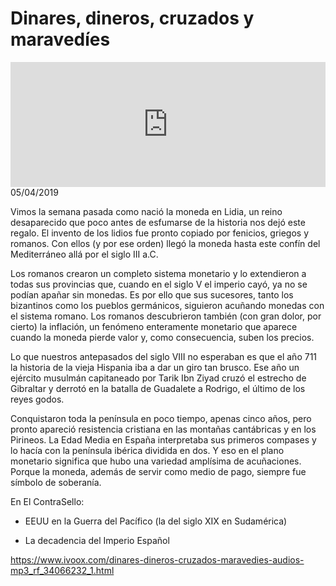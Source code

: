 # Dinares, dineros, cruzados y maravedíes
<iframe id='audio_88903085' frameborder='0' allowfullscreen='' scrolling='no' height='200' style='width:100%;' src='https://www.ivoox.com/player_ej_34066232_6_1.html' loading='lazy'></iframe>05/04/2019

Vimos la semana pasada como nació la moneda en Lidia, un reino desaparecido que poco antes de esfumarse de la historia nos dejó este regalo. El invento de los lidios fue pronto copiado por fenicios, griegos y romanos. Con ellos (y por ese orden) llegó la moneda hasta este confín del Mediterráneo allá por el siglo III a.C. 

 Los romanos crearon un completo sistema monetario y lo extendieron a todas sus provincias que, cuando en el siglo V el imperio cayó, ya no se podían apañar sin monedas. Es por ello que sus sucesores, tanto los bizantinos como los pueblos germánicos, siguieron acuñando monedas con el sistema romano. Los romanos descubrieron también (con gran dolor, por cierto) la inflación, un fenómeno enteramente monetario que aparece cuando la moneda pierde valor y, como consecuencia, suben los precios. 

 Lo que nuestros antepasados del siglo VIII no esperaban es que el año 711 la historia de la vieja Hispania iba a dar un giro tan brusco. Ese año un ejército musulmán capitaneado por Tarik Ibn Ziyad cruzó el estrecho de Gibraltar y derrotó en la batalla de Guadalete a Rodrigo, el último de los reyes godos.  

 Conquistaron toda la península en poco tiempo, apenas cinco años, pero pronto apareció resistencia cristiana en las montañas cantábricas y en los Pirineos. La Edad Media en España interpretaba sus primeros compases y lo hacía con la península ibérica dividida en dos. Y eso en el plano monetario significa que hubo una variedad amplísima de acuñaciones. Porque la moneda, además de servir como medio de pago, siempre fue símbolo de soberanía. 

 En El ContraSello:

 - EEUU en la Guerra del Pacífico (la del siglo XIX en Sudamérica)

 - La decadencia del Imperio Español

https://www.ivoox.com/dinares-dineros-cruzados-maravedies-audios-mp3_rf_34066232_1.html
